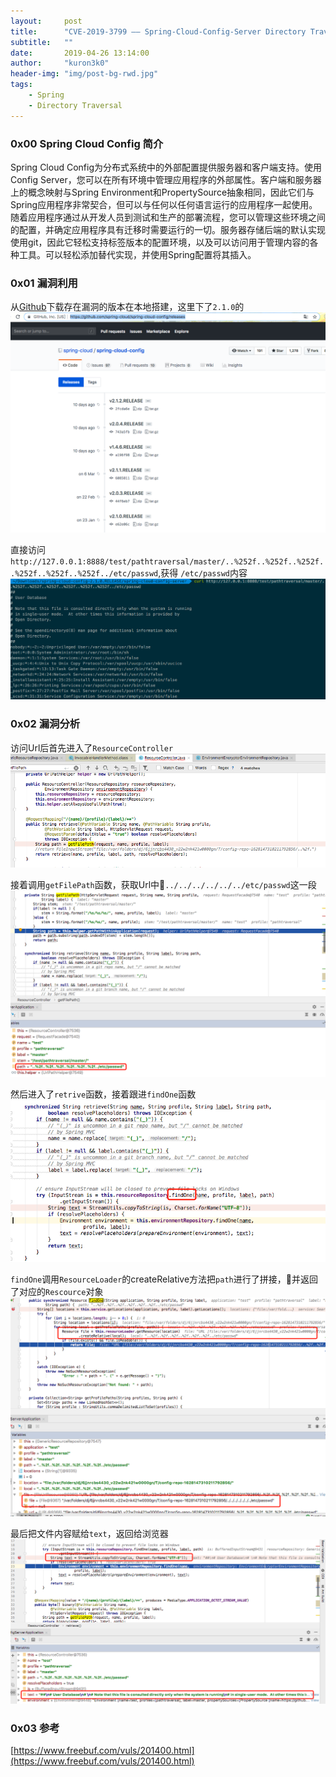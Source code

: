 ```yaml
---
layout:     post
title:      "CVE-2019-3799 —— Spring-Cloud-Config-Server Directory Traversal"
subtitle:   ""
date:       2019-04-26 13:14:00
author:     "kuron3k0"
header-img: "img/post-bg-rwd.jpg"
tags:
    - Spring
    - Directory Traversal
---
```


### 0x00 Spring Cloud Config 简介
    
Spring Cloud Config为分布式系统中的外部配置提供服务器和客户端支持。使用Config Server，您可以在所有环境中管理应用程序的外部属性。客户端和服务器上的概念映射与Spring Environment和PropertySource抽象相同，因此它们与Spring应用程序非常契合，但可以与任何以任何语言运行的应用程序一起使用。随着应用程序通过从开发人员到测试和生产的部署流程，您可以管理这些环境之间的配置，并确定应用程序具有迁移时需要运行的一切。服务器存储后端的默认实现使用git，因此它轻松支持标签版本的配置环境，以及可以访问用于管理内容的各种工具。可以轻松添加替代实现，并使用Spring配置将其插入。

### 0x01 漏洞利用

从[Github](https://github.com/spring-cloud/spring-cloud-config/releases)下载存在漏洞的版本在本地搭建，这里下了`2.1.0`的
![](/img/in-post/CVE-2019-3799/github.png)

直接访问`http://127.0.0.1:8888/test/pathtraversal/master/..%252f..%252f..%252f..%252f..%252f..%252f../etc/passwd`,获得 `/etc/passwd`内容
![](/img/in-post/CVE-2019-3799/passwd.png)

### 0x02 漏洞分析
访问Url后首先进入了`ResourceController`
![](/img/in-post/CVE-2019-3799/resourcecontroller.png)

接着调用`getFilePath`函数，获取Url中`../../../../../../etc/passwd`这一段
![](/img/in-post/CVE-2019-3799/getpath.png)

然后进入了`retrive`函数，接着跟进`findOne`函数
![](/img/in-post/CVE-2019-3799/findone.png)

`findOne`调用`ResourceLoader`的createRelative方法把`path`进行了拼接，并返回了对应的`Rescource`对象
![](/img/in-post/CVE-2019-3799/createrelative.png)

最后把文件内容赋给`text`，返回给浏览器
![](/img/in-post/CVE-2019-3799/rsp.png)

### 0x03 参考
[https://www.freebuf.com/vuls/201400.html](https://www.freebuf.com/vuls/201400.html)